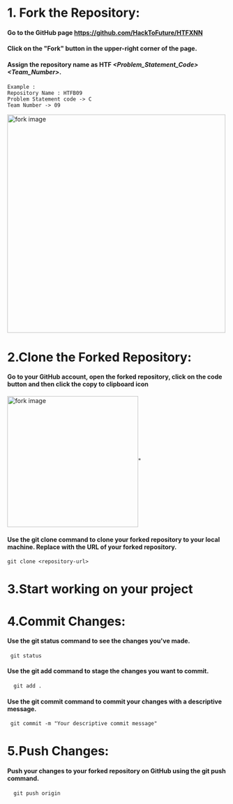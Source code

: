 # 1. Fork the Repository:
  #### Go to the GitHub page https://github.com/HackToFuture/HTFXNN <br>
  #### Click on the "Fork" button in the upper-right corner of the page.
  #### Assign the repository name as HTF *<Problem_Statement_Code><Team_Number>*.
  ```
Example :
Repository Name : HTFB09
Problem Statement code -> C
Team Number -> 09
```
  <img align="center" width = "500" src = "https://docs.github.com/assets/cb-40742/mw-1440/images/help/repository/fork-button.webp" alt="fork image"/>

# 2.Clone the Forked Repository:
  #### Go to your GitHub account, open the forked repository, click on the code button and then click the copy to clipboard icon
 <img align="center" width = "300" src = "https://docs.github.com/assets/cb-69468/mw-1440/images/help/repository/https-url-clone-cli.webp" alt="fork image"/>"
  #### Use the git clone command to clone your forked repository to your local machine. Replace   <repository-url> with the URL of your forked repository.
  ```
  git clone <repository-url>
```


# 3.Start working on your project

# 4.Commit Changes:
  #### Use the git status command to see the changes you've made.<br>
   ```
    git status
 ```
  

  #### Use the git add command to stage the changes you want to commit.<br>
  ```
    git add .
 ```
      
  #### Use the git commit command to commit your changes with a descriptive message.<br>
   ```
    git commit -m "Your descriptive commit message"
 ```
  

# 5.Push Changes:
  #### Push your changes to your forked repository on GitHub using the git push command.<br>
  ```
    git push origin
 ```
